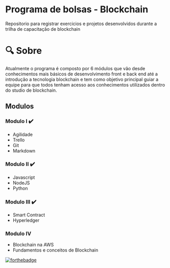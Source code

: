 

# Programa de bolsas - Blockchain
Repositorio para registrar exercicios e projetos desenvolvidos durante a trilha de capacitação de blockchain

# :mag: Sobre 
Atualmente o programa é composto por 6 módulos que vão desde conhecimentos mais básicos de desenvolvimento front e back end até a introdução a tecnologia blockchain e tem como objetivo principal guiar a equipe para que todos tenham acesso aos conhecimentos utilizados dentro do studio de blockchain.

## Modulos 

### Modulo I :heavy_check_mark:
- Agilidade
- Trello
- Git
- Markdown

### Modulo II :heavy_check_mark:
- Javascript
- NodeJS
- Python

### Modulo III :heavy_check_mark:
- Smart Contract
- Hyperledger

### Modulo IV
- Blockchain na AWS
- Fundamentos e conceitos de Blockchain



[![forthebadge](https://forthebadge.com/images/badges/built-with-love.svg)](https://forthebadge.com)


